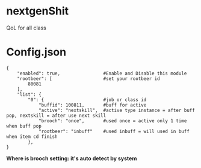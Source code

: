 # nextgenShit
QoL for all class

# Config.json
```
{
    "enabled": true,                #Enable and Disable this module
    "rootbeer": [                   #set your rootbeer id
        80081
    ],
    "list": {
        "0": {                      #job or class id
            "buffid": 100811,       #buff for active
            "active": "nextskill",  #active type instance = after buff pop, nextskill = after use next skill
            "brooch": "once",       #used once = active only 1 time when buff pop
            "rootbeer": "inbuff"    #used inbuff = will used in buff when item cd finish
        },
}
```
**Where is brooch setting: it's auto detect by system**
